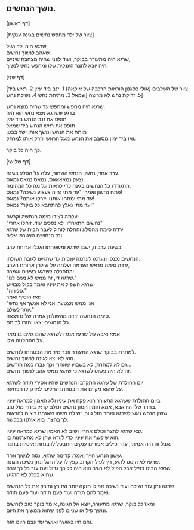 ## נושך הנחשים.

\[דף ראשון\]

\[ציור של ילד מחפש נחשים בגינה ענקית\]

שרגא היה ילד רגיל,  
שאהב לנשוך נחשים.  
שרגא היה מתעורר בבוקר, ועוד לפני שהיה מצחצח שיניים,  
היה יוצא לחצר הענקית שלו ומחפש נחש לנשוך.

\[דף שני\]

\[ציור של השלבים \(אולי בסגנון הוראות הרכבה של איקאה\) 1. זנב ביד ימין 2. ראש ביד שמאל 3. מתיחת נחש 4. נשיכת נחש\] 5. זריקת נחש  לא מרוצה\]

שרגא היה מחפש ומחפש עד שהיה מוצא נחש.  
ברגע ששרגא מצא נחש הוא היה  
תופס את זנב הנחש ביד ימין  
תופס את ראש הנחש ביד שמאל  
מותח את הנחש ונושך אותו ישר בבטן  
ואז ביד ימין מסובב את הנחש מעל הראש ווזרק אותו למרחק.

כך היה כל בוקר.

\[דף שלישי\]

ערב אחד, נחשון הנחש השחור, עלה על הסלע בגינה.  
וצעק נמאאאאס, נמאס נמאס נמאס.  
התגודדו כל הנחשים בגינה כדי לראות על מה כל המהומה.  
פתח נחשון ואמר: "עד מתי נהיה צעצוע נשיכה? נמאס!  
עד מתי ימתחו אותנו ויזרקו אותנו? נמאס!  
עד מתי נאלץ להתחבא כל בוקר? נמאס!"

עלתה לצידו סימה הנחשה וקראה:  
"נחשים התאחדו. לא נסכים עוד. זיחלו אחרי"  
ירדה סימה מהסלע והחלה לזחול לעבר הבית של שרגא  
וכל הנחשים הצטרפו אליה.

בשעת ערב זו, ישבו שרגא ומשפחתו ואכלו ארוחת ערב.

הנחשים נכנסו ונערמו לערמה ענקית עד שהגיעו לגובה השולחן.  
ירדה סימה מראש הערמה ועלתה על שולחן ארוחת הערב,  
הסתכלה לשרגא בעינים ואמרה:  
"שרגא די, זה ממש לא נעים לנו."  
שרגא השפיל את עיניו ואמר בקול מבוייש:  
"סליחה."  
ואז הוסיף ואמר:  
"אני ממש מצטער, אני לא אנשך אף נחש  
יותר לעולם."  
סימה הנחשה ירדה מהשולחן אמרה שלום ויצאה.  
כל הנחשים יצאו וחזרו לביתם.

אמא ואבא של שרגא אמרו לשרגא שהם גאים בו מאד  
על ההחלטה שלו.

למחרת בבוקר שרגא התעורר וזכר מיד את הבטחתו לנחשים.  
הוא לא יצא לגינה לנשוך נחשים.  
גם לא למחרת, לא בשבוע שאחרי וכך עברו כמה חודשים...  
זה לא היה פשוט לשרגא כי שרגא ממש אהב לנשוך נחשים.

יום ההולדת של שרגא התקרב והנחשים שהיו אסירי תודה לשרגא  
על שהוא מקיים את הבטחתו החליטו לארגן לו הפתעה.

ביום ההולדת ששרגא התעורר הוא פקח את עיניו ולא האמין למראה עיניו.  
בחדר שלו היו אבא, אמא והמון המון נחשים וכולם קראו ביחד מזל טוב.  
ששון הנחש ניגש לשרגא ואמר מזל טוב, יש לנו משהו שאנחנו רוצים להראות  
לך בחצר. בוא איתנו בבקשה.

יצא שרגא לחצר וכולם אחריו ושוב לא האמין שרגא למראה עיניו.  
הוא שיפשף את עיניו כדי לוודא שהן לא מתעתעות בו.  
אבל זה היה אמיתי, עדר פילים אפורים ענקים התבטל לו בנחת ואיטיות בחצר.

ששון הנחש חייך ואמר: קדימה שרגא, נסה לנשוך אחד.  
שרגא לא היסס לרגע, רץ לפיל הקרוב קפץ לו על הרגל ונתן נשיכה הגונה.  
שרגא הביט בפיל אבל הפיל לא הגיב הוא היה כל כך גדול ועם עור כל כך עבה  
שהוא בכלל לא הרגיש.

שרגא נתן עוד נשיכה ועוד נשיכה אפילו חזקה יותר ואז רץ וחיבק את כל הנחשים  
ואמר להם תודה ועוד פעם תודה ועוד פעם תודה.

ומאז כל בוקר, שרגא מתעורר, יוצא אל הגינה, אומר בוקר טוב לנחשים  
ונושך פיל או שניים לפני שהוא ממשיך את היום.

והם חיו באושר ואושר עד עצם היום הזה.

